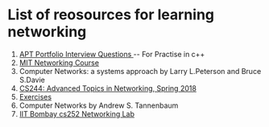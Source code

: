 # List of reosources for learning networking

1. [APT Portfolio Interview Questions ](https://www.geeksforgeeks.org/apt-portfolio-interview-experience-set-1-on-campus/) -- For Practise in c++
2. [MIT Networking Course](http://nms.lcs.mit.edu/6.899-f00)
3. Computer Networks: a systems approach by Larry L.Peterson and Bruce S.Davie
4. [CS244: Advanced Topics in Networking, Spring 2018](http://web.stanford.edu/class/cs244/)
5. [Exercises](http://cnp3book.info.ucl.ac.be/ex.html)
6. Computer Networks by Andrew S. Tannenbaum
7. [IIT Bombay cs252 Networking Lab](https://github.com/CodeMaxx/CS252)
